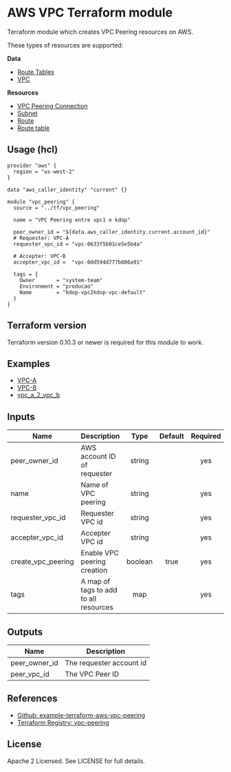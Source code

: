 # AWS VPC Terraform module

Terraform module which creates VPC Peering resources on AWS.

These types of resources are supported:

**Data**
* [Route Tables](https://www.terraform.io/docs/providers/aws/d/route_tables.html)
* [VPC](https://www.terraform.io/docs/providers/aws/d/vpc.html)

**Resources**
* [VPC Peering Connection](https://www.terraform.io/docs/providers/aws/r/vpc_peering.html)
* [Subnet](https://www.terraform.io/docs/providers/aws/r/subnet.html)
* [Route](https://www.terraform.io/docs/providers/aws/r/route.html)
* [Route table](https://www.terraform.io/docs/providers/aws/r/route_table.html)

## Usage (hcl)

```hcl
provider "aws" {
  region = "us-west-2"
}

data "aws_caller_identity" "current" {}

module "vpc_peering" {
  source = "../tf/vpc_peering"

  name = "VPC Peering entre vpc1 e kdop"

  peer_owner_id = "${data.aws_caller_identity.current.account_id}"
  # Requester: VPC-A
  requester_vpc_id = "vpc-0633f5b01ce5e5b4a"

  # Accepter: VPC-B
  accepter_vpc_id =  "vpc-0dd594d777b886a91"

  tags = {
    Owner       = "system-team"
    Environment = "producao"
    Name        = "kdop-vpc2kdop-vpc-default"
  }
}
```

## Terraform version

Terraform version 0.10.3 or newer is required for this module to work.

## Examples

* [VPC-A](/../../VPC-A)
* [VPC-B](/../../VPC-A)
* [vpc_a_2_vpc_b](/../../vpc_a_2_vpc_b)

## Inputs

| Name | Description | Type | Default | Required |
|------|-------------|:----:|:-----:|:-----:|
| peer_owner_id | AWS account ID of requester | string | | yes |
| name | Name of VPC peering | string | | yes |
| requester_vpc_id | Requester VPC id | string | | yes |
| accepter_vpc_id | Accepter VPC id | string | | yes |
| create_vpc_peering | Enable VPC peering creation | boolean | true | yes |
| tags| A map of tags to add to all resources | map | | yes |

## Outputs

| Name | Description |
|------|-------------|
| peer_owner_id | The requester account id |
| peer_vpc_id | The VPC Peer ID |

## References

* [Github: example-terraform-aws-vpc-peering](https://github.com/nicksantamaria/example-terraform-aws-vpc-peering)
* [Terraform Registry: vpc-peering](https://registry.terraform.io/modules/thomasbiddle/vpc-peering/aws/1.0.1)

## License

Apache 2 Licensed. See LICENSE for full details.
